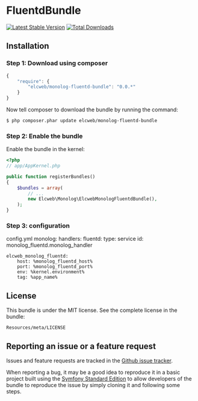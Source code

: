 FluentdBundle
===================

[![Latest Stable Version](https://poser.pugx.org/elcweb/monolog-fluentd-bundle/v/stable.png)](https://packagist.org/packages/elcweb/monolog-fluentd-bundle)
[![Total Downloads](https://poser.pugx.org/elcweb/monolog-fluentd-bundle/downloads.png)](https://packagist.org/packages/elcweb/monolog-fluentd-bundle)

Installation
------------

### Step 1: Download using composer

```js
{
    "require": {
        "elcweb/monolog-fluentd-bundle": "0.0.*"
    }
}
```

Now tell composer to download the bundle by running the command:

``` bash
$ php composer.phar update elcweb/monolog-fluentd-bundle
```

### Step 2: Enable the bundle

Enable the bundle in the kernel:

``` php
<?php
// app/AppKernel.php

public function registerBundles()
{
    $bundles = array(
        // ...
        new Elcweb\Monolog\ElcwebMonologFluentdBundle(),
    );
}
```

### Step 3: configuration

config.yml
    monolog:
        handlers:
            fluentd:
                type: service
                id: monolog_fluentd.monolog_handler

    elcweb_monolog_fluentd:
        host: %monolog_fluentd_host%
        port: %monolog_fluentd_port%
        env: %kernel.environment%
        tag: %app_name%

License
-------

This bundle is under the MIT license. See the complete license in the bundle:

    Resources/meta/LICENSE

Reporting an issue or a feature request
---------------------------------------

Issues and feature requests are tracked in the [Github issue tracker](https://github.com/elcweb/monolog-fluentd-bundle/issues).

When reporting a bug, it may be a good idea to reproduce it in a basic project
built using the [Symfony Standard Edition](https://github.com/symfony/symfony-standard)
to allow developers of the bundle to reproduce the issue by simply cloning it
and following some steps.
